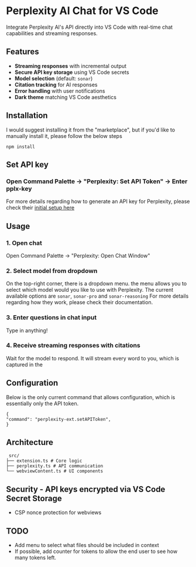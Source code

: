 # Perplexity AI Chat for VS Code

Integrate Perplexity AI's API directly into VS Code with real-time chat capabilities and streaming responses.

## Features

- **Streaming responses** with incremental output
- **Secure API key storage** using VS Code secrets
- **Model selection** (default: `sonar`)
- **Citation tracking** for AI responses
- **Error handling** with user notifications
- **Dark theme** matching VS Code aesthetics

## Installation

I would suggest installing it from the "marketplace", but if you'd like to manually install it, please follow the below steps

```
npm install
```

## Set API key

### Open Command Palette → "Perplexity: Set API Token" → Enter pplx-key

For more details regarding how to generate an API key for Perplexity, please check their [initial setup here](https://docs.perplexity.ai/guides/getting-started)

## Usage

### 1. Open chat

Open Command Palette → "Perplexity: Open Chat Window"

### 2. Select model from dropdown  

On the top-right corner, there is a dropdown menu. the menu allows you to select which model would you like to use with Perplexity. The current available options are `sonar`, `sonar-pro` and `sonar-reasoning`
For more details regarding how they work, please check their documentation.

### 3. Enter questions in chat input

Type in anything!

### 4. Receive streaming responses with citations

Wait for the model to respond. It will stream every word to you, which is captured in the

## Configuration

Below is the only current command that allows configuration, which is essentially only the API token.

```
{  
"command": "perplexity-ext.setAPIToken",  
}
```

## Architecture

```
 src/  
├── extension.ts # Core logic  
├── perplexity.ts # API communication 
└── webviewContent.ts # UI components
```

## Security - API keys encrypted via VS Code Secret Storage

- CSP nonce protection for webviews

## TODO

- Add menu to select what files should be included in context
- If possible, add counter for tokens to allow the end user to see how many tokens left.
